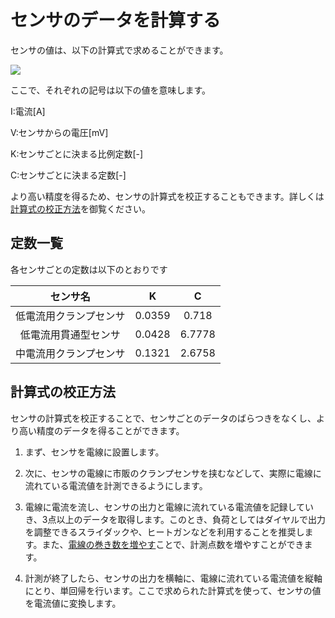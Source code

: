 # センサのデータを計算する

センサの値は、以下の計算式で求めることができます。

<img src="https://latex.codecogs.com/gif.latex?I&space;=&space;KV+C"/>

ここで、それぞれの記号は以下の値を意味します。

I:電流[A]

V:センサからの電圧[mV]

K:センサごとに決まる比例定数[-]

C:センサごとに決まる定数[-]

より高い精度を得るため、センサの計算式を校正することもできます。詳しくは[計算式の校正方法](#計算式の校正方法)を御覧ください。

## 定数一覧

各センサごとの定数は以下のとおりです

|センサ名|K|C|
|:-:|:-:|:-:|
|低電流用クランプセンサ|0.0359|0.718|
|低電流用貫通型センサ|0.0428|6.7778|
|中電流用クランプセンサ|0.1321|2.6758|

## 計算式の校正方法

センサの計算式を校正することで、センサごとのデータのばらつきをなくし、より高い精度のデータを得ることができます。

1. まず、センサを電線に設置します。

2. 次に、センサの電線に市販のクランプセンサを挟むなどして、実際に電線に流れている電流値を計測できるようにします。

3. 電線に電流を流し、センサの出力と電線に流れている電流値を記録していき、3点以上のデータを取得します。このとき、負荷としてはダイヤルで出力を調整できるスライダックや、ヒートガンなどを利用することを推奨します。また、[電線の巻き数を増やす](../UserGuide/setup/quickstart.md#動作電流以上の電流が流れていないときの対処法)ことで、計測点数を増やすことができます。

4. 計測が終了したら、センサの出力を横軸に、電線に流れている電流値を縦軸にとり、単回帰を行います。ここで求められた計算式を使って、センサの値を電流値に変換します。
